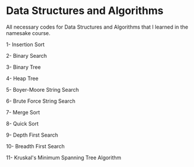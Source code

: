 # Data Structures and Algorithms

All necessary codes for Data Structures and Algorithms that I learned in the namesake course.

1- Insertion Sort

2- Binary Search

3- Binary Tree

4- Heap Tree

5- Boyer-Moore String Search

6- Brute Force String Search

7- Merge Sort

8- Quick Sort

9- Depth First Search

10- Breadth First Search

11- Kruskal's Minimum Spanning Tree Algorithm


